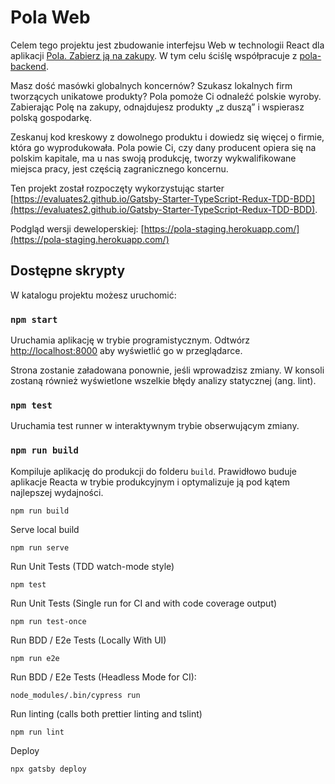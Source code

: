 # Pola Web

Celem tego projektu jest zbudowanie interfejsu Web w technologii React dla aplikacji [Pola. Zabierz ją na zakupy](https://www.pola-app.pl/). W tym celu ściślę współpracuje z [pola-backend](https://github.com/KlubJagiellonski/pola-backend).

Masz dość masówki globalnych koncernów? Szukasz lokalnych firm tworzących unikatowe produkty? Pola pomoże Ci odnaleźć polskie wyroby. Zabierając Polę na zakupy, odnajdujesz produkty „z duszą” i wspierasz polską gospodarkę.

Zeskanuj kod kreskowy z dowolnego produktu i dowiedz się więcej o firmie, która go wyprodukowała. Pola powie Ci, czy dany producent opiera się na polskim kapitale, ma u nas swoją produkcję, tworzy wykwalifikowane miejsca pracy, jest częścią zagranicznego koncernu.

Ten projekt został rozpoczęty wykorzystując starter [https://evaluates2.github.io/Gatsby-Starter-TypeScript-Redux-TDD-BDD](https://evaluates2.github.io/Gatsby-Starter-TypeScript-Redux-TDD-BDD).

Podgląd wersji deweloperskiej: [https://pola-staging.herokuapp.com/](https://pola-staging.herokuapp.com/)

## Dostępne skrypty

W katalogu projektu możesz uruchomić:

### `npm start`

Uruchamia aplikację w trybie programistycznym.
Odtwórz [http://localhost:8000](http://localhost:8000) aby wyświetlić go w przeglądarce.

Strona zostanie załadowana ponownie, jeśli wprowadzisz zmiany.
W konsoli zostaną również wyświetlone wszelkie błędy analizy statycznej (ang. lint).

### `npm test`

Uruchamia test runner w interaktywnym trybie obserwującym zmiany.

### `npm run build`

Kompiluje aplikację do produkcji do folderu `build`.
Prawidłowo buduje aplikacje Reacta w trybie produkcyjnym i optymalizuje ją pod kątem najlepszej wydajności.

```
npm run build
```

Serve local build

```
npm run serve
```

Run Unit Tests (TDD watch-mode style)

```
npm test
```

Run Unit Tests (Single run for CI and with code coverage output)

```
npm run test-once
```

Run BDD / E2e Tests (Locally With UI)

```
npm run e2e
```

Run BDD / E2e Tests (Headless Mode for CI):

```
node_modules/.bin/cypress run
```

Run linting (calls both prettier linting and tslint)

```
npm run lint
```

Deploy

```
npx gatsby deploy
```
